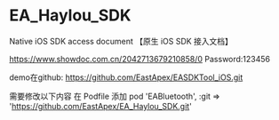 # EA_Haylou_SDK

Native iOS SDK access document 【原生 iOS SDK 接入文档】

https://www.showdoc.com.cn/2042713679210858/0
Password:123456

demo在github:
https://github.com/EastApex/EASDKTool_iOS.git

需要修改以下内容
在 Podfile 添加
pod 'EABluetooth', :git =>  'https://github.com/EastApex/EA_Haylou_SDK.git'


